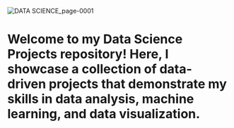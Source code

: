 ![DATA SCIENCE_page-0001](https://github.com/ReeSupp/desktop-tutorial/assets/142726717/fd1ed846-96d5-4cf8-b1d3-8800c9ab48e8)
# Welcome to my Data Science Projects repository! Here, I showcase a collection of data-driven projects that demonstrate my skills in data analysis, machine learning, and data visualization.
